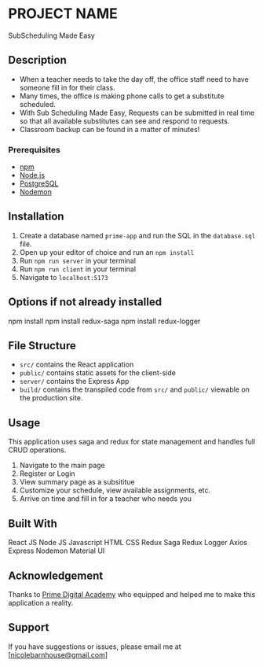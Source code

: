 # PROJECT NAME

SubScheduling Made Easy

## Description

- When a teacher needs to take the day off, the office staff need to have someone fill in for their class.
- Many times, the office is making phone calls to get a substitute scheduled.
- With Sub Scheduling Made Easy, Requests can be submitted in real time so that all available substitutes can see and respond to requests.
- Classroom backup can be found in a matter of minutes!

### Prerequisites

- [npm](https://www.npmjs.com)
- [Node.js](https://nodejs.org/en/)
- [PostgreSQL](https://www.postgresql.org)
- [Nodemon](https://nodemon.io)

## Installation

1. Create a database named `prime-app` and run the SQL in the `database.sql` file.
2. Open up your editor of choice and run an `npm install`
3. Run `npm run server` in your terminal
4. Run `npm run client` in your terminal
5. Navigate to `localhost:5173`

## Options if not already installed

npm install
npm install redux-saga
npm install redux-logger

## File Structure

- `src/` contains the React application
- `public/` contains static assets for the client-side
- `server/` contains the Express App
- `build/` contains the transpiled code from `src/` and `public/` viewable on the production site.

## Usage

This application uses saga and redux for state management and handles full CRUD operations.

1. Navigate to the main page
2. Register or Login
3. View summary page as a subsititue
4. Customize your schedule, view available assignments, etc.
5. Arrive on time and fill in for a teacher who needs you

## Built With

React JS
Node JS
Javascript
HTML
CSS
Redux Saga
Redux Logger
Axios
Express
Nodemon
Material UI

## Acknowledgement

Thanks to [Prime Digital Academy](www.primeacademy.io) who equipped and helped me to make this application a reality.

## Support

If you have suggestions or issues, please email me at [nicolebarnhouse@gmail.com]
